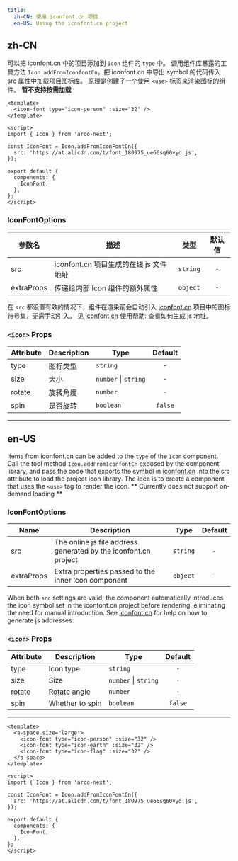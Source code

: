 ```yaml
title:
  zh-CN: 使用 iconfont.cn 项目
  en-US: Using the iconfont.cn project
```

## zh-CN

可以把 iconfont.cn 中的项目添加到 `Icon` 组件的 `type` 中。
调用组件库暴露的工具方法 `Icon.addFromIconfontCn`，把 iconfont.cn 中导出 symbol 的代码传入 src 属性中加载项目图标库。
原理是创建了一个使用 `<use>` 标签来渲染图标的组件。
**暂不支持按需加载**

```vue
<template>
  <icon-font type="icon-person" :size="32" />
</template>

<script>
import { Icon } from 'arco-next';

const IconFont = Icon.addFromIconFontCn({
  src: 'https://at.alicdn.com/t/font_180975_ue66sq60vyd.js',
});

export default {
  components: {
    IconFont,
  },
};
</script>
```

### IconFontOptions

| 参数名     | 描述                                   | 类型     | 默认值 |
| ---------- | -------------------------------------- | -------- | :----: |
| src        | iconfont.cn 项目生成的在线 js 文件地址 | `string` |  `-`   |
| extraProps | 传递给内部 Icon 组件的额外属性         | `object` |  `-`   |

在 `src` 都设置有效的情况下，组件在渲染前会自动引入 [iconfont.cn](http://iconfont.cn/ '_blank') 项目中的图标符号集，无需手动引入。
见 [iconfont.cn](https://www.iconfont.cn/help/detail?spm=a313x.7781069.1998910419.15&helptype=code '_blank') 使用帮助: 查看如何生成 js 地址。

### `<icon>` Props

| Attribute | Description | Type                 | Default |
| --------- | ----------- | -------------------- | :-----: |
| type      | 图标类型    | `string`             |   `-`   |
| size      | 大小        | `number` \| `string` |   `-`   |
| rotate    | 旋转角度    | `number`             |   `-`   |
| spin      | 是否旋转    | `boolean`            | `false` |

---

## en-US

Items from iconfont.cn can be added to the `type` of the `Icon` component.
Call the tool method `Icon.addFromIconfontCn` exposed by the component library, and pass the code that exports the symbol in [iconfont.cn](http://iconfont.cn/ '_blank') into the src attribute to load the project icon library.
The idea is to create a component that uses the `<use>` tag to render the icon.
** Currently does not support on-demand loading **

### IconFontOptions

| Name       | Description                                                     | Type     | Default |
| ---------- | --------------------------------------------------------------- | -------- | :-----: |
| src        | The online js file address generated by the iconfont.cn project | `string` |   `-`   |
| extraProps | Extra properties passed to the inner Icon component             | `object` |   `-`   |

When both `src` settings are valid, the component automatically introduces the icon symbol set in the iconfont.cn project before rendering, eliminating the need for manual introduction.
See [iconfont.cn](https://www.iconfont.cn/help/detail?spm=a313x.7781069.1998910419.15&helptype=code '_blank') for help on how to generate js addresses.

### `<icon>` Props

| Attribute | Description     | Type                 | Default |
| --------- | --------------- | -------------------- | :-----: |
| type      | Icon type       | `string`             |   `-`   |
| size      | Size            | `number` \| `string` |   `-`   |
| rotate    | Rotate angle    | `number`             |   `-`   |
| spin      | Whether to spin | `boolean`            | `false` |

---

```vue
<template>
  <a-space size="large">
    <icon-font type="icon-person" :size="32" />
    <icon-font type="icon-earth" :size="32" />
    <icon-font type="icon-flag" :size="32" />
  </a-space>
</template>

<script>
import { Icon } from 'arco-next';

const IconFont = Icon.addFromIconFontCn({
  src: 'https://at.alicdn.com/t/font_180975_ue66sq60vyd.js',
});

export default {
  components: {
    IconFont,
  },
};
</script>
```
